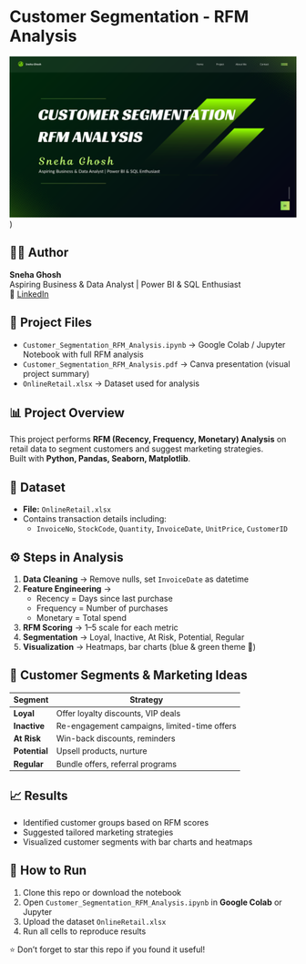 # Customer Segmentation - RFM Analysis

![Project Screenshot](https://github.com/snehez/RFM-Customer-Segmentation/blob/main/Screenshot1.png))


## 👩‍💻 Author
**Sneha Ghosh**  
Aspiring Business & Data Analyst | Power BI & SQL Enthusiast  
🔗 [LinkedIn](https://www.linkedin.com/in/sneha-ghosh-98aaa9337)


## 📂 Project Files
- `Customer_Segmentation_RFM_Analysis.ipynb` → Google Colab / Jupyter Notebook with full RFM analysis  
- `Customer_Segmentation_RFM_Analysis.pdf` → Canva presentation (visual project summary)  
- `OnlineRetail.xlsx` → Dataset used for analysis  


## 📊 Project Overview
This project performs **RFM (Recency, Frequency, Monetary) Analysis** on retail data to segment customers and suggest marketing strategies.  
Built with **Python, Pandas, Seaborn, Matplotlib**.


## 🔑 Dataset
- **File:** `OnlineRetail.xlsx`  
- Contains transaction details including:  
  - `InvoiceNo`, `StockCode`, `Quantity`, `InvoiceDate`, `UnitPrice`, `CustomerID`


## ⚙️ Steps in Analysis
1. **Data Cleaning** → Remove nulls, set `InvoiceDate` as datetime  
2. **Feature Engineering** →  
   - Recency = Days since last purchase  
   - Frequency = Number of purchases  
   - Monetary = Total spend  
3. **RFM Scoring** → 1–5 scale for each metric  
4. **Segmentation** → Loyal, Inactive, At Risk, Potential, Regular  
5. **Visualization** → Heatmaps, bar charts (blue & green theme 🎨)


## 🛒 Customer Segments & Marketing Ideas
| Segment   | Strategy |
|-----------|----------|
| **Loyal** | Offer loyalty discounts, VIP deals |
| **Inactive** | Re-engagement campaigns, limited-time offers |
| **At Risk** | Win-back discounts, reminders |
| **Potential** | Upsell products, nurture |
| **Regular** | Bundle offers, referral programs |


## 📈 Results
- Identified customer groups based on RFM scores  
- Suggested tailored marketing strategies  
- Visualized customer segments with bar charts and heatmaps  


## 🚀 How to Run
1. Clone this repo or download the notebook  
2. Open `Customer_Segmentation_RFM_Analysis.ipynb` in **Google Colab** or Jupyter  
3. Upload the dataset `OnlineRetail.xlsx`  
4. Run all cells to reproduce results  


⭐ Don’t forget to star this repo if you found it useful!
